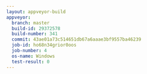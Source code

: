 ```yaml
---
layout: appveyor-build
appveyor:
  branch: master
  build-id: 29372578
  build-number: 341
  commit: 43ae01a73c514651db67a6aaae3bf9557ba46239
  job-id: ho68n34grior0oos
  job-number: 4
  os-name: Windows
  test-result: 0
---
```

